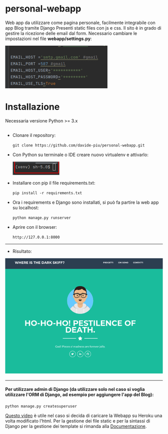 # personal-webapp
Web app da utilizzare come pagina personale, facilmente integrabile con app Blog tramite Django
Presenti static files con js e css. Il sito è in grado di gestire la ricezione delle email dal form. Necessario cambiare le impostazioni nel file **webapp/settings.py**:

![img_5.png](img_5.png)

# Installazione
Necessaria versione Python >=  3.x

##
- Clonare il repository:

    `git clone https://github.com/davide-piu/personal-webapp.git`


- Con Python su terminale o IDE creare nuovo virtualenv e attivarlo:

    ![img_2.png](img_2.png)

- Installare con pip il file requirements.txt:

    `pip install -r requirements.txt`


- Ora i requirements e Django sono installati, si può fa partire la web app su localhost:

    `python manage.py runserver`


- Aprire con il browser:
  
  `http://127.0.0.1:8000`

<hr>

- Risultato: 

![img_4.png](img_4.png)

<hr>

#### Per utilizzare admin di Django (da utilizzare solo nel caso si voglia utilizzare l'ORM di Django, ad esempio per aggiungere l'app del Blog):


`python manage.py createsuperuser`

<a href="https://www.youtube.com/watch?v=UkokhawLKDU">Questo video</a> è utile nel caso si decida di caricare la Webapp su Heroku una volta modificato l'html. Per la gestione dei file static e per la sintassi di Django per la gestione dei template si rimanda alla <a href="https://docs.djangoproject.com/en/3.1/ref/templates/language/">Documentazione</a>.
  

